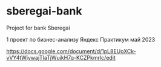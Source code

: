 # sberegai-bank

Project for bank Sberegai

1 проект по бизнес-анализу Яндекс Практикум май 2023

https://docs.google.com/document/d/1pL8EUoXCk-vVY4tWjvwajTlaTjWujkH7q-KCZPkmrlc/edit
